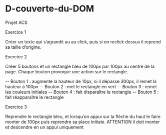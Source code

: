 # D-couverte-du-DOM
Projet ACS

Exercice 1

Créer un texte qui s’agrandit au au click, puis si on reclick dessus il reprend sa taille d’origine.

Exercice 2

Créer 5 boutons et un rectangle bleu de 100px par 100px au centre de la page. Chaque bouton provoque une action sur le rectangle.

-- Bouton 1 : augmente la hauteur de 10px, si il dépasse 300px, il remet la hauteur à 100px
-- Bouton 2 : met le rectangle en vert
-- Bouton 3 : remet les couleurs initiales
-- Bouton 4 : fait disparaître le rectangle
-- Bouton 5 : fait réapparaître le rectangle

Exercice 3

Reprendre le rectangle bleu, et lorsqu’on appui sur la flèche du haut le faire monter de 100px puis reprendre sa place initiale. ATTENTION il doit monter et descendre en un appui uniquement

